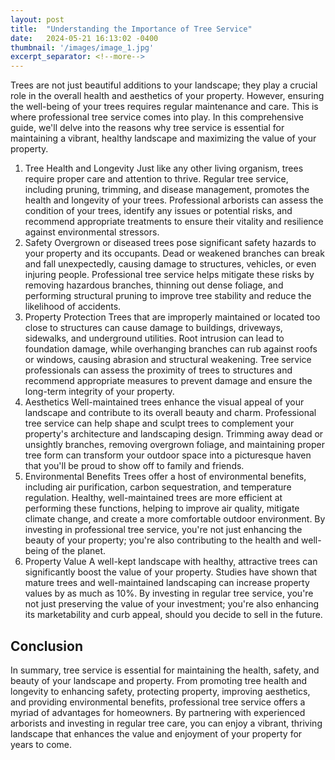 ```yaml
---
layout: post
title:  "Understanding the Importance of Tree Service"
date:   2024-05-21 16:13:02 -0400
thumbnail: '/images/image_1.jpg'
excerpt_separator: <!--more-->
---
```

Trees are not just beautiful additions to your landscape; they play a crucial role in the overall health and aesthetics of your property. <!--more-->However, ensuring the well-being of your trees requires regular maintenance and care. This is where professional tree service comes into play. In this comprehensive guide, we'll delve into the reasons why tree service is essential for maintaining a vibrant, healthy landscape and maximizing the value of your property.
1. Tree Health and Longevity
Just like any other living organism, trees require proper care and attention to thrive. Regular tree service, including pruning, trimming, and disease management, promotes the health and longevity of your trees. Professional arborists can assess the condition of your trees, identify any issues or potential risks, and recommend appropriate treatments to ensure their vitality and resilience against environmental stressors.
2. Safety
Overgrown or diseased trees pose significant safety hazards to your property and its occupants. Dead or weakened branches can break and fall unexpectedly, causing damage to structures, vehicles, or even injuring people. Professional tree service helps mitigate these risks by removing hazardous branches, thinning out dense foliage, and performing structural pruning to improve tree stability and reduce the likelihood of accidents.
3. Property Protection
Trees that are improperly maintained or located too close to structures can cause damage to buildings, driveways, sidewalks, and underground utilities. Root intrusion can lead to foundation damage, while overhanging branches can rub against roofs or windows, causing abrasion and structural weakening. Tree service professionals can assess the proximity of trees to structures and recommend appropriate measures to prevent damage and ensure the long-term integrity of your property.
4. Aesthetics
Well-maintained trees enhance the visual appeal of your landscape and contribute to its overall beauty and charm. Professional tree service can help shape and sculpt trees to complement your property's architecture and landscaping design. Trimming away dead or unsightly branches, removing overgrown foliage, and maintaining proper tree form can transform your outdoor space into a picturesque haven that you'll be proud to show off to family and friends.
5. Environmental Benefits
Trees offer a host of environmental benefits, including air purification, carbon sequestration, and temperature regulation. Healthy, well-maintained trees are more efficient at performing these functions, helping to improve air quality, mitigate climate change, and create a more comfortable outdoor environment. By investing in professional tree service, you're not just enhancing the beauty of your property; you're also contributing to the health and well-being of the planet.
6. Property Value
A well-kept landscape with healthy, attractive trees can significantly boost the value of your property. Studies have shown that mature trees and well-maintained landscaping can increase property values by as much as 10%. By investing in regular tree service, you're not just preserving the value of your investment; you're also enhancing its marketability and curb appeal, should you decide to sell in the future.

## Conclusion
In summary, tree service is essential for maintaining the health, safety, and beauty of your landscape and property. From promoting tree health and longevity to enhancing safety, protecting property, improving aesthetics, and providing environmental benefits, professional tree service offers a myriad of advantages for homeowners. By partnering with experienced arborists and investing in regular tree care, you can enjoy a vibrant, thriving landscape that enhances the value and enjoyment of your property for years to come.
